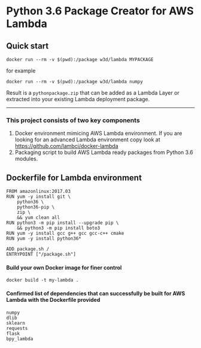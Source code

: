 # Python 3.6 Package Creator for AWS Lambda

## Quick start
`docker run --rm -v $(pwd):/package w3d/lambda MYPACKAGE`

for example

`docker run --rm -v $(pwd):/package w3d/lambda numpy`

Result is a `pythonpackage.zip` that can be added as a Lambda Layer or extracted into your existing Lambda deployment package.

---

### This project consists of two key components
1. Docker environment mimicing AWS Lambda environment. If you are looking for an advanced Lambda environment copy look at
 https://github.com/lambci/docker-lambda
2. Packaging script to build AWS Lambda ready packages from Python 3.6 modules.

## Dockerfile for Lambda environment
```
FROM amazonlinux:2017.03
RUN yum -y install git \
    python36 \
    python36-pip \
    zip \
    && yum clean all
RUN python3 -m pip install --upgrade pip \
    && python3 -m pip install boto3
RUN yum -y install gcc g++ gcc gcc-c++ cmake
RUN yum -y install python36*

ADD package.sh /
ENTRYPOINT ["/package.sh"]
```

#### Build your own Docker image for finer control
```
docker build -t my-lambda .
```

#### Confirmed list of dependencies that can successfully be built for AWS Lambda with the Dockerfile provided
```
numpy
dlib
sklearn
requests
flask
bpy_lambda
```